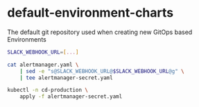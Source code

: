 # default-environment-charts
The default git repository used when creating new GitOps based Environments

```bash
SLACK_WEBHOOK_URL=[...]

cat alertmanager.yaml \
    | sed -e "s@SLACK_WEBHOOK_URL@$SLACK_WEBHOOK_URL@g" \
    | tee alertmanager-secret.yaml

kubectl -n cd-production \
    apply -f alertmanager-secret.yaml
```